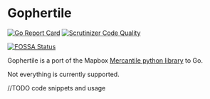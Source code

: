 # Gophertile

[![Go Report Card](https://goreportcard.com/badge/github.com/ruptivespatial/gophertile)](https://goreportcard.com/report/github.com/ruptivespatial/gophertile)
[![Scrutinizer Code Quality](https://scrutinizer-ci.com/g/ruptivespatial/gophertile/badges/quality-score.png?b=master)](https://scrutinizer-ci.com/g/ruptivespatial/gophertile/?branch=master)

[![FOSSA Status](https://app.fossa.com/api/projects/git%2Bgithub.com%2Fruptivespatial%2Fgophertile.svg?type=large)](https://app.fossa.com/projects/git%2Bgithub.com%2Fruptivespatial%2Fgophertile?ref=badge_large)

Gophertile is a port of the Mapbox [Mercantile python library](https://github.com/mapbox/mercantile) to Go.

Not everything is currently supported. 

//TODO code snippets and usage 
